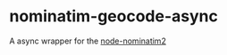 # nominatim-geocode-async
A async wrapper for the  [node-nominatim2](https://www.npmjs.com/package/node-nominatim2)
